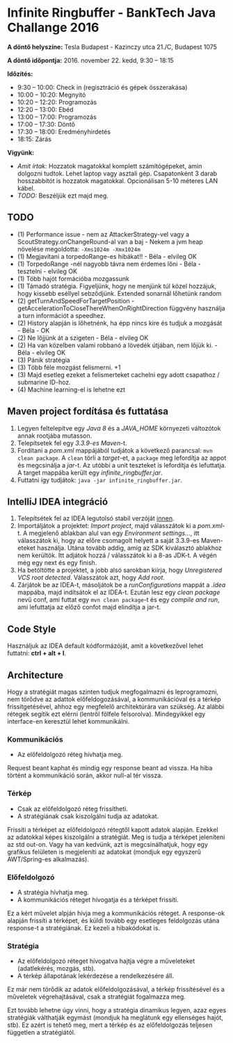 # Infinite Ringbuffer - BankTech Java Challange 2016

**A döntő helyszíne:**
Tesla Budapest - Kazinczy utca 21./C, Budapest 1075

**A döntő időpontja:**
2016. november 22. kedd, 9:30 – 18:15

**Időzítés:**

- 9:30 – 10:00: Check in (regisztráció és gépek összerakása)
- 10:00 – 10:20: Megnyitó
- 10:20 – 12:20: Programozás
- 12:20 – 13:00: Ebéd
- 13:00 – 17:00: Programozás
- 17:00 – 17:30: Döntő
- 17:30 – 18:00: Eredményhirdetés
- 18:15: Zárás

**Vigyünk:**

- *Amit írtak:* Hozzatok magatokkal komplett számítógépeket, amin dolgozni tudtok. Lehet laptop vagy asztali gép. Csapatonként 3 darab hosszabbítót is hozzatok magatokkal. Opcionálisan 5-10 méteres LAN kábel.
- *TODO:* Beszéljük ezt majd meg.

## TODO

- (1) Performance issue - nem az AttackerStrategy-vel vagy a ScoutStrategy.onChangeRound-al van a baj - Nekem a jvm heap növelése megoldotta: `-Xms1024m -Xmx1024m`
- (1) Megjavítani a torpedoRange-es hibákat!! - Béla - elvileg OK
- (1) TorpedoRange -nél nagyobb távra nem érdemes lőni - Béla - tesztelni - elvileg OK
- (1) Több hajót formációba mozgassunk
- (1) Támadó stratégia. Figyeljünk, hogy ne menjünk túl közel hozzájuk, hogy kissebb eséllyel sebződjünk. Extended sonarnál lőhetünk random
- (2) getTurnAndSpeedForTargetPosition - getAccelerationToCloseThereWhenOnRightDirection függvény használja a turn információt a speedhez.
- (2) History alapján is lőhetnénk, ha épp nincs kire és tudjuk a mozgását - Béla - OK
- (2) Ne lőjjünk át a szigeten - Béla - elvileg OK
- (2) Ha van közelben valami robbanó a lövedék útjában, nem lőjük ki. - Béla - elvileg OK
- (3) Pánik stratégia
- (3) Több féle mozgást felismerni. +1
- (3) Majd esetleg ezeket a felismerteket cachelni egy adott csapathoz / submarine ID-hoz.
- (4) Machine learning-el is lehetne ezt

## Maven project fordítása és futtatása

1. Legyen feltelepítve egy *Java 8* és a *JAVA_HOME* környezeti változótok annak rootjába mutasson.
2. Telepítsetek fel egy *3.3.9-es Maven*-t.
3. Fordítani a *pom.xml* mappájából tudjátok a következő parancsal: `mvn clean package`. A `clean` törli a *target*-et, a `package` meg lefordítja az appot és megcsinálja a *jar*-t. Az utóbbi a unit teszteket is lefordítja és lefuttatja. A target mappába került egy *infinite_ringbuffer.jar*.
4. Futtatni így tudjátok: `java -jar infinite_ringbuffer.jar`.

## IntelliJ IDEA integráció

1. Telepítsétek fel az IDEA legutolsó stabil verzóját [innen](https://www.jetbrains.com/idea/download/).
2. Importáljátok a projektet: *Import project*, majd válasszátok ki a *pom.xml*-t. A megjelenő ablakban alul van egy *Environment settings...*, itt válasszátok ki, hogy az előre csomagolt helyett a saját 3.3.9-es Maven-eteket használja. Utána tovább addig, amíg az SDK kiválasztó ablakhoz nem kerültök. Itt adjátok hozzá / válasszátok ki a 8-as JDK-t. A végén még egy next és egy finish.
3. Ha betöltötte a projektet, a jobb alsó sarokban kiírja, hogy *Unregistered VCS root detected*. Válasszátok azt, hogy *Add root*.
4. Zárjátok be az IDEA-t, másoljátok be a *runConfigurations* mappát a *.idea* mappába, majd indítsátok el az IDEA-t. Ezután lesz egy *clean package* nevű conf, ami futtat egy `mvn clean package`-t és egy *compile and run*, ami lefuttatja az előző confot majd elindítja a jar-t.

## Code Style

Használjuk az IDEA default kódformázóját, amit a következővel lehet futtatni: **ctrl + alt + l**.

## Architecture

Hogy a stratégiát magas szinten tudjuk megfogalmazni és leprogramozni, nem törődve az adattok előfeldogozásával, a kommunikációval és a térkép frissítgetésével, ahhoz egy megfelelő architektúrára van szükség. Az alábbi rétegek segítik ezt elérni (lentről fölfele felsorolva). Mindegyikkel egy interface-en keresztül lehet kommunikálni.

### Kommunikációs

- Az előfeldolgozó réteg hívhatja meg.

Request beant kaphat és mindig egy response beant ad vissza. Ha hiba történt a kommunikáció során, akkor null-al tér vissza.

### Térkép

- Csak az előfeldolgozó réteg frissítheti.
- A stratégiának csak kiszolgálni tudja az adatokat.

Frissíti a térképet az előfeldolgozó rétegtől kapott adatok alapján. Ezekkel az adatokkal képes kiszolgálni a stratégiát. Meg is tudja a térképet jeleníteni az std out-on. Vagy ha van kedvünk, azt is megcsinálhatjuk, hogy egy grafikus felületen is megjeleníti az adatokat (mondjuk egy egyszerű AWT/Spring-es alkalmazás).

### Előfeldolgozó

- A stratégia hívhatja meg.
- A kommunikációs réteget hívogatja és a térképet frissíti.

Ez a kért művelet alpján hívja meg a kommunikációs réteget. A response-ok alapján frissíti a térképet, és küldi tovább egy esetleges feldolgozás utána response-t a stratégiának. Ez kezeli a hibakódokat is.

### Stratégia

- Az előfeldolgozó réteget hívogatva hajtja végre a műveleteket (adatlekérés, mozgás, stb).
- A térkép állapotának lekérdezése a rendelkezésére áll.

Ez már nem törődik az adatok előfeldolgozásával, a térkép frissítésével és a műveletek végrehajtásával, csak a stratégiát fogalmazza meg.

Ezt tovább lehetne úgy vinni, hogy a stratégia dinamikus legyen, azaz egyes stratégiák válthatják egymást (mondjuk ha meglátunk egy ellenséges hajót, stb). Ez azért is tehető meg, mert a térkép és az előfeldolgozás teljesen független a stratégiától.
